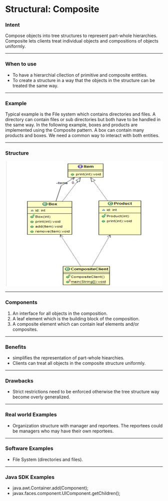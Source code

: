 # Structural: Composite
### Intent

Compose objects into tree structures to represent part-whole hierarchies. Composite lets clients treat individual objects and compositions of objects uniformly.

---
### When to use

* To have a hierarchial cllection of primitive and composite entities.
* To create a structure in a way that the objects in the structure can be treated the same way.

---
### Example

Typical example is the File system which contains directories and files. A directory can contain files or sub directories but both have to be handled in the same way.
In the following example, boxes and products are implemented using the Composite pattern. A box can contain many products and boxes. We need a common way to interact with both entities.

---
### Structure

<img src="./structural_composite.jpg" width="600" height="400">

---
### Components

1. An interface for all objects in the composition.
2. A leaf element which is the building block of the composition.
3. A composite element which can contain leaf elements and/or composites.

---
### Benefits

* simplifies the representation of part-whole hiearchies.
* Clients can treat all objects in the composite structure uniformly.

---
### Drawbacks

* Strict restrictions need to be enforced otherwise the tree structure way become overly generalized.

---
### Real world Examples

* Organization structure with manager and reportees. The reportees could be managers who may have their own reportees.

---
### Software Examples

* File System (directories and files).

--- 
### Java SDK Examples

* java.awt.Container.add(Component);
* javax.faces.component.UIComponent.getChildren();
